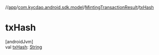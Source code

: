 //[app](../../../index.md)/[com.kycdao.android.sdk.model](../index.md)/[MintingTransactionResult](index.md)/[txHash](tx-hash.md)

# txHash

[androidJvm]\
val [txHash](tx-hash.md): [String](https://kotlinlang.org/api/latest/jvm/stdlib/kotlin/-string/index.html)
